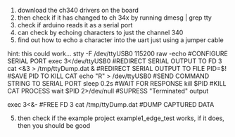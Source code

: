 1. download the ch340 drivers on the board
2. then check if it has changed to ch 34x by running dmesg | grep tty
3. check if arduino reads it as a serial port
4. can check by echoing characters to just the channel 340
5. find out how to echo a character into the uart just using a jumper cable

hint: this could work...
stty -F /dev/ttyUSB0 115200 raw -echo   #CONFIGURE SERIAL PORT
exec 3</dev/ttyUSB0                     #REDIRECT SERIAL OUTPUT TO FD 3
  cat <&3 > /tmp/ttyDump.dat &          #REDIRECT SERIAL OUTPUT TO FILE
  PID=$!                                #SAVE PID TO KILL CAT
    echo "R" > /dev/ttyUSB0             #SEND COMMAND STRING TO SERIAL PORT
    sleep 0.2s                          #WAIT FOR RESPONSE
  kill $PID                             #KILL CAT PROCESS
  wait $PID 2>/dev/null                 #SUPRESS "Terminated" output

exec 3<&-                               #FREE FD 3
cat /tmp/ttyDump.dat                    #DUMP CAPTURED DATA

5. then check if the example project example1_edge_test works, if it does, then you should be good
